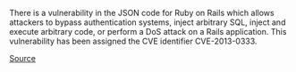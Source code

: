 There is a vulnerability in the JSON  code for Ruby on Rails which
allows attackers to bypass authentication systems, inject arbitrary
SQL, inject and execute arbitrary code, or perform a DoS attack on a
Rails application. This vulnerability has been assigned the CVE
identifier CVE-2013-0333.

[Source](https://groups.google.com/d/topic/rubyonrails-security/1h2DR63ViGo/discussion)
